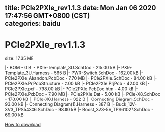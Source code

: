 
title: PCIe2PXIe_rev1.1.3
date: Mon Jan 06 2020 17:47:56 GMT+0800 (CST)    
categories: baidu
---

# PCIe2PXIe_rev1.1.3
size: 17.35 MB
 
 
|- BOM - 0 B
|- PXIe-Template_3U.SchDoc - 215.00 kB
|- PXIe-Template_3U.Harness - 565 B
|- PWR-Switch.SchDoc - 162.00 kB
|- PCIe2PXIe_Abandon.PcbDoc - 7.70 MB
|- PCIe2PXIe.SchDoc - 84.00 kB
|- PCIe2PXIe.PrjPcbStructure - 2.00 kB
|- PCIe2PXIe.PrjPcb - 42.00 kB
|- PCIe2PXIe.pdf - 798.00 kB
|- PCIe2PXIe.PcbDoc.htm - 4.00 kB
|- PCIe2PXIe.PcbDoc - 7.90 MB
|- PCIe2PXIe.Dat - 5.00 kB
|- PCIe-X8.SchDoc - 178.00 kB
|- PCIe-X8.Harness - 322 B
|- Connecting Diagram.SchDoc - 93.00 kB
|- Connecting Diagram(1).Harness - 887 B
|- Buck_12V-3V3_TPS54336.SchDoc - 98.00 kB
|- Boost_3V3-5V_TPS61027.SchDoc - 69.00 kB

[How to download](https://bpcam.bemobtrk.com/go/2ceec3aa-1ca2-46d6-b9ff-aaa5c184517c?jno=200)
